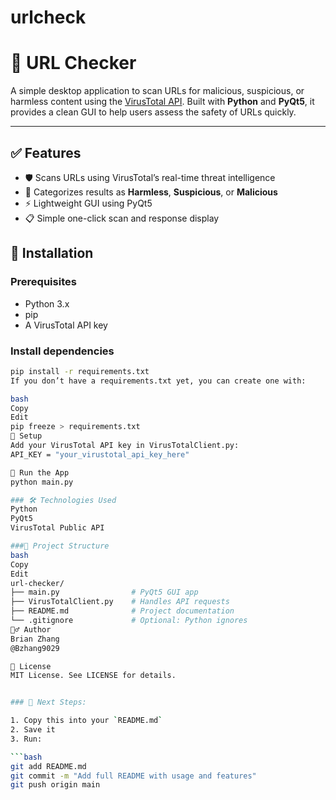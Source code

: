 # urlcheck
# 🔎 URL Checker

A simple desktop application to scan URLs for malicious, suspicious, or harmless content using the [VirusTotal API](https://www.virustotal.com/). Built with **Python** and **PyQt5**, it provides a clean GUI to help users assess the safety of URLs quickly.

---

## ✅ Features

- 🛡️ Scans URLs using VirusTotal’s real-time threat intelligence
- 🧠 Categorizes results as **Harmless**, **Suspicious**, or **Malicious**
- ⚡ Lightweight GUI using PyQt5
- 📋 Simple one-click scan and response display

## 🚀 Installation

### Prerequisites

- Python 3.x
- pip
- A VirusTotal API key

### Install dependencies

```bash
pip install -r requirements.txt
If you don’t have a requirements.txt yet, you can create one with:

bash
Copy
Edit
pip freeze > requirements.txt
🔧 Setup
Add your VirusTotal API key in VirusTotalClient.py:
API_KEY = "your_virustotal_api_key_here"

🧪 Run the App
python main.py

### 🛠 Technologies Used
Python
PyQt5
VirusTotal Public API

###📁 Project Structure
bash
Copy
Edit
url-checker/
├── main.py                # PyQt5 GUI app
├── VirusTotalClient.py    # Handles API requests
├── README.md              # Project documentation
└── .gitignore             # Optional: Python ignores
🙋‍♂️ Author
Brian Zhang
@Bzhang9029

📄 License
MIT License. See LICENSE for details.


### 📌 Next Steps:

1. Copy this into your `README.md`
2. Save it
3. Run:

```bash
git add README.md
git commit -m "Add full README with usage and features"
git push origin main










